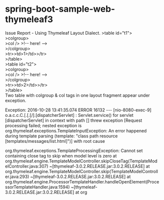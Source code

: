 # spring-boot-sample-web-thymeleaf3

Issue Report - Using Thymeleaf Layout Dialect.
&gt;table id="t1"><br />
  &gt;colgroup><br />
    &gt;col /> &gt;!-- here! --><br />
  &gt;/colgroup><br />
  &gt;tr>&gt;td>1&gt;/td>&gt;/tr><br />
&gt;/table><br />
&gt;table id="t2"><br />
  &gt;colgroup><br />
    &gt;col /> &gt;!-- here! --><br />
  &gt;/colgroup><br />
  &gt;tr>&gt;td>2&gt;/td>&gt;/tr><br />
&gt;/table><br />
Two table with colgroup & col tags in one layout fragment appear under exception.

Exception: 
2016-10-28 13:41:35.074 ERROR 16132 --- [nio-8080-exec-9] o.a.c.c.C.[.[.[/].[dispatcherServlet]    : Servlet.service() for servlet [dispatcherServlet] in context with path [] threw exception [Request processing failed; nested exception is org.thymeleaf.exceptions.TemplateInputException: An error happened during template parsing (template: "class path resource [templates/messages/list.html]")] with root cause

org.thymeleaf.exceptions.TemplateProcessingException: Cannot set containing close tag to skip when model level is zero
	at org.thymeleaf.engine.TemplateModelController.skipCloseTag(TemplateModelController.java:307) ~[thymeleaf-3.0.2.RELEASE.jar:3.0.2.RELEASE]
	at org.thymeleaf.engine.TemplateModelController.skip(TemplateModelController.java:293) ~[thymeleaf-3.0.2.RELEASE.jar:3.0.2.RELEASE]
	at org.thymeleaf.engine.ProcessorTemplateHandler.handleOpenElement(ProcessorTemplateHandler.java:1594) ~[thymeleaf-3.0.2.RELEASE.jar:3.0.2.RELEASE]
	at org
